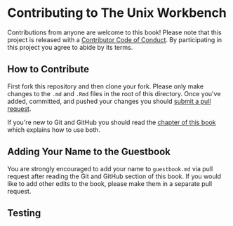 # Contributing to The Unix Workbench

Contributions from anyone are welcome to this book! Please note that this
project is released with a [Contributor Code of Conduct](CONDUCT.md). By 
participating in this project you agree to abide by its terms.

## How to Contribute

First fork this repository and then clone your fork. Please only make changes
to the `.md` and `.Rmd` files in the root of this directory. Once you've added,
committed, and pushed your changes you should
[submit a pull request](https://github.com/seankross/the-unix-workbench/compare/).

If you're new to Git and GitHub you should read the
[chapter of this book](http://seankross.com/the-unix-workbench/git-and-github.html)
which explains how to use both.

## Adding Your Name to the Guestbook

You are strongly encouraged to add your name to `guestbook.md` via pull request 
after reading the Git and GitHub section of this book. If you would like to
add other edits to the book, please make them in a separate pull request.

## Testing
